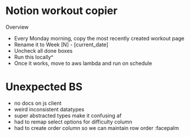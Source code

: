 
# Notion workout copier

Overview

- Every Monday morning, copy the most recently created workout page
- Rename it to Week [N] - [current_date]
- Uncheck all done boxes
- Run this locally^
- Once it works, move to aws lambda and run on schedule

# Unexpected BS
- no docs on js client
- weird inconsistent datatypes
- super abstracted types make it confusing af
- had to remap select options for difficulty column
- had to create order column so we can maintain row order :facepalm
